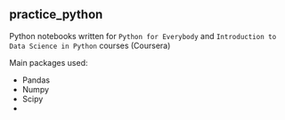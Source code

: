 ## **practice_python**

Python notebooks written for `Python for Everybody` and `Introduction to Data Science in Python` courses (Coursera)

Main packages used:
* Pandas
* Numpy
* Scipy
* 

